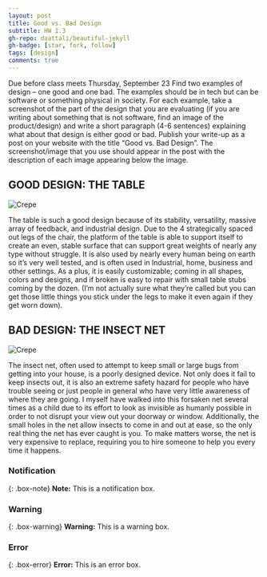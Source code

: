 ```yaml
---
layout: post
title: Good vs. Bad Design
subtitle: HW 1.3
gh-repo: daattali/beautiful-jekyll
gh-badge: [star, fork, follow]
tags: [design]
comments: true
---
```


Due before class meets Thursday, September 23
Find two examples of design – one good and one bad. The examples should be in tech but can be software or something physical in society. For each example, take a screenshot of the part of the design that you are evaluating (if you are writing about something that is not software, find an image of the product/design) and write a short paragraph (4-6 sentences) explaining what about that design is either good or bad. Publish your write-up as a post on your website with the title “Good vs. Bad Design”. The screenshot/image that you use should appear in the post with the description of each image appearing below the image.

## GOOD DESIGN: THE TABLE


![Crepe](https://shop.static.ingka.ikea.com/category-images/Category_tables-and-desks.jpg)

The table is such a good design because of its stability, versatility, massive array of feedback, and industrial design. Due to the 4 strategically spaced out legs of the chair, the platform of the table is able to support itself to create an even, stable surface that can support great weights of nearly any type without struggle. It is also used by nearly every human being on earth so it’s very well tested, and is often used in Industrial, home, business and other settings. As a plus, it is easily customizable; coming in all shapes, colors and designs, and if broken is easy to repair with small table stubs coming by the dozen. (I’m not actually sure what they’re called but you can get those little things you stick under the legs to make it even again if they get worn down).

## BAD DESIGN: THE INSECT NET


![Crepe](https://i5.walmartimages.com/asr/65f1db63-9530-469a-b6bd-593a7d58b5e9_1.dbaf43beb805e4cf46e95a5134501954.jpeg)

The insect net, often used to attempt to keep small or large bugs from getting into your house, is a poorly designed device. Not only does it fail to keep insects out, it is also an extreme safety hazard for people who have trouble seeing or just people in general who have very little awareness of where they are going. I myself have walked into this forsaken net several times as a child due to its effort to look as invisible as humanly possible in order to not disrupt your view out your doorway or window. Additionally, the small holes in the net allow insects to come in and out at ease, so the only real thing the net has ever caught is you. To make matters worse, the net is very expensive to replace, requiring you to hire someone to help you every time it happens.



### Notification

{: .box-note}
**Note:** This is a notification box.

### Warning

{: .box-warning}
**Warning:** This is a warning box.

### Error

{: .box-error}
**Error:** This is an error box.
